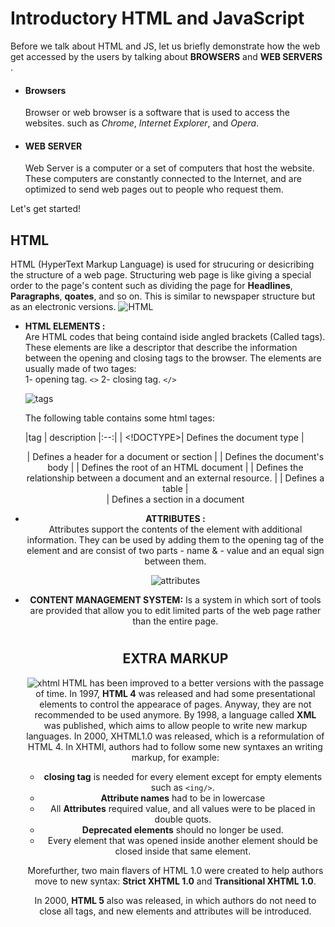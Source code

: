 # Introductory HTML and JavaScript

Before we talk about HTML and JS, let us briefly demonstrate how the web get accessed by the users by talking about **BROWSERS** and **WEB SERVERS** .

* #### Browsers ####  
  Browser or web browser is a software that is used to access the websites. such as _Chrome_, _Internet Explorer_, and _Opera_.  
  

* #### WEB SERVER ####
  Web Server is a computer or a set of computers that host the website. These computers are constantly connected to the Internet, and are optimized to send web pages out to people who request them.  

Let's get started!  

## HTML ##
  HTML (HyperText Markup Language) is used for strucuring or desicribing the structure of a web page.
  Structuring web page is like giving a special order to the page's content such as dividing the page for **Headlines**, **Paragraphs**, **qoates**, and so on. This is similar to newspaper structure but as an electronic versions.
  ![HTML](https://acumbamail.com/blog/wp-content/uploads/2014/10/maquetacion-email-html.png)

  * **HTML ELEMENTS :**  
    Are HTML codes that being containd iside angled brackets (Called tags). These elements are like a descriptor that describe the information between the opening and closing tags to the browser.
    The elements are usually made of two tages:  
    1- opening tag. `<>`
    2- closing tag. `</>`  

    ![tags](https://www.bluekatanasoft.com/wp-content/uploads/element-structure.png) 

    The following table contains some html tages:  

    |tag | description
    |:--:|
    | <!DOCTYPE>| Defines the document type
    | <header>  | Defines a header for a document or section
    | <body>    | Defines the document's body
    | <html>    | Defines the root of an HTML document 
    | <link>    | Defines the relationship between a document and an external resource.
    | <table>   | Defines a table
    | <div>     | Defines a section in a document


  

  * **ATTRIBUTES :**  
    Attributes support the contents of the element with additional information. They can be used by adding them to the opening tag of the element and are consist of two parts - name & - value and an equal sign between them.  

    ![attributes](https://4.bp.blogspot.com/-B5vUzJXNAoE/Vuay2ygsN2I/AAAAAAAAG5o/-qOAVBa3LRkJ0fPWywYzkAcmezRAY2Rxg/s640/html-syntax.png)  
    
  
  


  * **CONTENT MANAGEMENT SYSTEM:**
    Is a system in which sort of tools are provided that allow you to edit limited parts of the web page rather than the entire page.    

#


## EXTRA MARKUP ##    

![xhtml](https://desarrolloweb.com/storage/tag_images/actual/WBvrrEHVhzy4RGhxM8XsNIpf1ItxUGg4X30lUeN5.png)
HTML has been improved to a better versions with the passage of time. In 1997, **HTML 4** was released and had some presentational elements to control the appearace of pages. Anyway, they are not recommended to be used anymore. By 1998, a language called **XML** was published, which aims to allow people to write new markup languages.
In 2000, XHTML1.0 was released, which is a reformulation of HTML 4. In XHTMl, authors had to follow some new syntaxes an writing markup, for example:

  * **closing tag** is needed for every element except for empty elements such as `<ing/>`.
  * **Attribute names** had to be in lowercase
  * All **Attributes** required value, and all values were to be placed in double quots.
  * **Deprecated elements** should no longer be used.
  * Every element that was opened inside another element should be closed inside that same element.

Morefurther, two main flavers of HTML 1.0 were created to help authors move to new syntax: **Strict XHTML 1.0** and **Transitional XHTML 1.0**.

In 2000, **HTML 5** also was released, in which authors do not need to close all tags, and new elements and attributes will be introduced. 